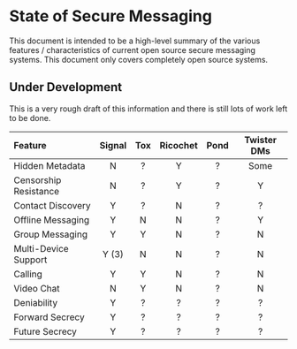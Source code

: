 # State of Secure Messaging

This document is intended to be a high-level summary of the various features /
characteristics of current open source secure messaging systems. This document
only covers completely open source systems.

## Under Development

This is a very rough draft of this information and there is still lots of work
left to be done.

| Feature                 | Signal |  Tox  | Ricochet |  Pond  | Twister DMs |
| :---------------------- | :----: | :---: | :------: | :----: | :---------: |
| Hidden Metadata         | N      | ?     | Y        | ?      | Some        |
| Censorship Resistance   | N      | ?     | Y        | ?      | Y           |
| Contact Discovery       | Y      | ?     | N        | ?      | ?           |
| Offline Messaging       | Y      | N     | N        | ?      | Y           |
| Group Messaging         | Y      | Y     | N        | ?      | N           |
| Multi-Device Support    | Y (3)  | N     | N        | ?      | N           |
| Calling                 | Y      | Y     | N        | ?      | N           |
| Video Chat              | N      | Y     | N        | ?      | N           |
| Deniability             | Y      | ?     | ?        | ?      | ?           |
| Forward Secrecy         | Y      | ?     | ?        | ?      | ?           |
| Future Secrecy          | Y      | ?     | ?        | ?      | ?           |
